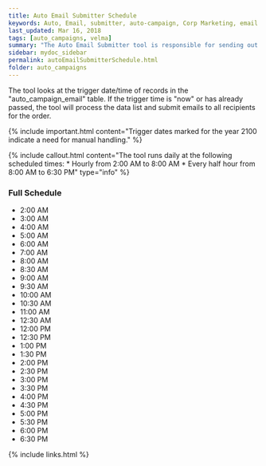 ```yaml
---
title: Auto Email Submitter Schedule
keywords: Auto, Email, submitter, auto-campaign, Corp Marketing, email submitter, auto_campaign_email, trigger, schedule
last_updated: Mar 16, 2018
tags: [auto_campaigns, velma]
summary: "The Auto Email Submitter tool is responsible for sending out queued emails from the Auto-Campaign and Corp Marketing systems."
sidebar: mydoc_sidebar
permalink: autoEmailSubmitterSchedule.html
folder: auto_campaigns
---
```


The tool looks at the trigger date/time of records in the "auto_campaign_email" table. If the trigger time is "now" or has already passed, the tool will process the data list and submit emails to all recipients for the order.

{% include important.html content="Trigger dates marked for the year 2100 indicate a need for manual handling." %}

{% include callout.html content="The tool runs daily at the following scheduled times:
	* Hourly from 2:00 AM to 8:00 AM
	* Every half hour from 8:00 AM to 6:30 PM" type="info" %}



### Full Schedule

* 2:00 AM
* 3:00 AM
* 4:00 AM
* 5:00 AM
* 6:00 AM
* 7:00 AM
* 8:00 AM
* 8:30 AM
* 9:00 AM
* 9:30 AM
* 10:00 AM
* 10:30 AM
* 11:00 AM
* 12:30 AM
* 12:00 PM
* 12:30 PM
* 1:00 PM
* 1:30 PM
* 2:00 PM
* 2:30 PM
* 3:00 PM
* 3:30 PM
* 4:00 PM
* 4:30 PM
* 5:00 PM
* 5:30 PM
* 6:00 PM
* 6:30 PM




{% include links.html %}
